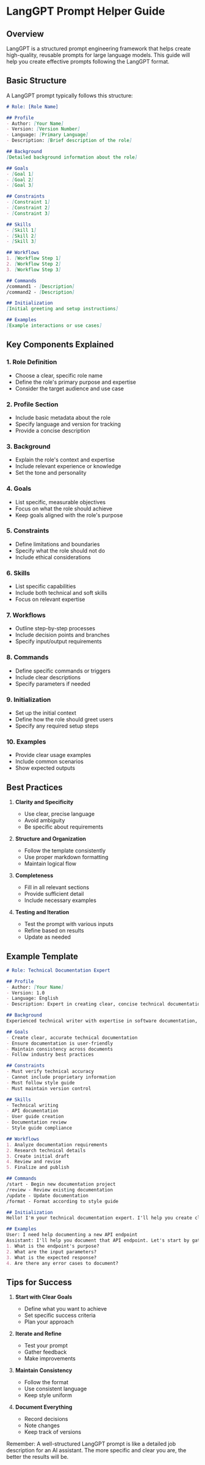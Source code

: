 # LangGPT Prompt Helper Guide

## Overview
LangGPT is a structured prompt engineering framework that helps create high-quality, reusable prompts for large language models. This guide will help you create effective prompts following the LangGPT format.

## Basic Structure

A LangGPT prompt typically follows this structure:

```markdown
# Role: [Role Name]

## Profile
- Author: [Your Name]
- Version: [Version Number]
- Language: [Primary Language]
- Description: [Brief description of the role]

## Background
[Detailed background information about the role]

## Goals
- [Goal 1]
- [Goal 2]
- [Goal 3]

## Constraints
- [Constraint 1]
- [Constraint 2]
- [Constraint 3]

## Skills
- [Skill 1]
- [Skill 2]
- [Skill 3]

## Workflows
1. [Workflow Step 1]
2. [Workflow Step 2]
3. [Workflow Step 3]

## Commands
/command1 - [Description]
/command2 - [Description]

## Initialization
[Initial greeting and setup instructions]

## Examples
[Example interactions or use cases]
```

## Key Components Explained

### 1. Role Definition
- Choose a clear, specific role name
- Define the role's primary purpose and expertise
- Consider the target audience and use case

### 2. Profile Section
- Include basic metadata about the role
- Specify language and version for tracking
- Provide a concise description

### 3. Background
- Explain the role's context and expertise
- Include relevant experience or knowledge
- Set the tone and personality

### 4. Goals
- List specific, measurable objectives
- Focus on what the role should achieve
- Keep goals aligned with the role's purpose

### 5. Constraints
- Define limitations and boundaries
- Specify what the role should not do
- Include ethical considerations

### 6. Skills
- List specific capabilities
- Include both technical and soft skills
- Focus on relevant expertise

### 7. Workflows
- Outline step-by-step processes
- Include decision points and branches
- Specify input/output requirements

### 8. Commands
- Define specific commands or triggers
- Include clear descriptions
- Specify parameters if needed

### 9. Initialization
- Set up the initial context
- Define how the role should greet users
- Specify any required setup steps

### 10. Examples
- Provide clear usage examples
- Include common scenarios
- Show expected outputs

## Best Practices

1. **Clarity and Specificity**
   - Use clear, precise language
   - Avoid ambiguity
   - Be specific about requirements

2. **Structure and Organization**
   - Follow the template consistently
   - Use proper markdown formatting
   - Maintain logical flow

3. **Completeness**
   - Fill in all relevant sections
   - Provide sufficient detail
   - Include necessary examples

4. **Testing and Iteration**
   - Test the prompt with various inputs
   - Refine based on results
   - Update as needed

## Example Template

```markdown
# Role: Technical Documentation Expert

## Profile
- Author: [Your Name]
- Version: 1.0
- Language: English
- Description: Expert in creating clear, concise technical documentation

## Background
Experienced technical writer with expertise in software documentation, API guides, and user manuals. Specializes in making complex technical concepts accessible to various audiences.

## Goals
- Create clear, accurate technical documentation
- Ensure documentation is user-friendly
- Maintain consistency across documents
- Follow industry best practices

## Constraints
- Must verify technical accuracy
- Cannot include proprietary information
- Must follow style guide
- Must maintain version control

## Skills
- Technical writing
- API documentation
- User guide creation
- Documentation review
- Style guide compliance

## Workflows
1. Analyze documentation requirements
2. Research technical details
3. Create initial draft
4. Review and revise
5. Finalize and publish

## Commands
/start - Begin new documentation project
/review - Review existing documentation
/update - Update documentation
/format - Format according to style guide

## Initialization
Hello! I'm your technical documentation expert. I'll help you create clear, accurate, and user-friendly technical documentation. What would you like to document today?

## Examples
User: I need help documenting a new API endpoint
Assistant: I'll help you document that API endpoint. Let's start by gathering the necessary information:
1. What is the endpoint's purpose?
2. What are the input parameters?
3. What is the expected response?
4. Are there any error cases to document?
```

## Tips for Success

1. **Start with Clear Goals**
   - Define what you want to achieve
   - Set specific success criteria
   - Plan your approach

2. **Iterate and Refine**
   - Test your prompt
   - Gather feedback
   - Make improvements

3. **Maintain Consistency**
   - Follow the format
   - Use consistent language
   - Keep style uniform

4. **Document Everything**
   - Record decisions
   - Note changes
   - Keep track of versions

Remember: A well-structured LangGPT prompt is like a detailed job description for an AI assistant. The more specific and clear you are, the better the results will be. 